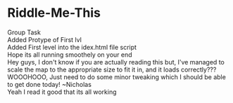 # Riddle-Me-This
Group Task <br>
Added Protype of First lvl
<br>
Added First level into the idex.html file script
<br>
Hope its all running smoothely on your end 
<br>
Hey guys, I don't know if you are actually reading this but, I've managed to scale the map to the appropriate size to fit it in, and it loads correctly??? WOOOHOOO,
Just need to do some minor tweaking which I should be able to get done today! ~Nicholas
<br> 
Yeah I read it good that its all working
